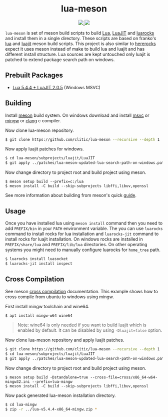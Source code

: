 <h1 align="center">lua-meson</h1>

<p align="center">
  <a href="https://github.com/clitic/lua-meson/blob/main/LICENSE">
    <img src="https://img.shields.io/github/license/clitic/lua-meson?style=flat-square">
  </a>
  <a href="https://github.com/clitic/lua-meson">
    <img src="https://img.shields.io/github/repo-size/clitic/lua-meson?logo=github&style=flat-square">
  </a>
</p>

`lua-meson` is set of meson build scripts to build [Lua](https://www.lua.org), [LuaJIT](https://luajit.org) and [luarocks](https://github.com/luarocks/luarocks) and install them in a single directory. These scripts are based on franko's [lua](https://github.com/franko/lua) and [luajit](https://github.com/franko/luajit) meson build scripts. This project is also similar to [hererocks](https://github.com/mpeterv/hererocks) expect it uses meson instead of make to build lua and luajit and has different install structure. Lua sources are kept untouched only luajit is patched to extend package search path on windows.

## Prebuilt Packages

- [Lua 5.4.4 + LuaJIT 2.0.5](https://github.com/clitic/lua-meson/releases/download/v0.1.0/lua-meson-v0.1.0-x86_64-pc-windows-msvc.zip) (Windows MSVC)

## Building

Install [meson](https://mesonbuild.com/SimpleStart.html) build system. On windows download and install [msvc](https://visualstudio.microsoft.com) or [mingw](https://www.mingw-w64.org/downloads) or [clang](https://github.com/llvm/llvm-project) c compiler.

Now clone lua-meson repository.

```bash
$ git clone https://github.com/clitic/lua-meson --recursive --depth 1
```

Now apply luajit patches for windows.

```bash
$ cd lua-meson/subprojects/luajit/LuaJIT
$ git apply ../patches/lua-meson-updated-lua-search-path-on-windows.patch
```

Now change directory to project root and build project using meson.

```
$ meson setup build --prefix=c:/lua
$ meson install -C build --skip-subprojects libffi,libuv,openssl
```

See more information about building from meson's quick [guide](https://mesonbuild.com/Quick-guide.html).

## Usage

Once you have installed lua using `meson install` command then you need to add `PREFIX/bin` in your `PATH` environment variable. The you can use `luarocks` command to install rocks for lua installation and `luarocks-jit` command to install rocks for luajit installation. On windows rocks are installed in `PREFIX/share/lua` and `PREFIX/lib/lua` directories. On other operating systems you might need to manually configure luarocks for `home_tree` path.

```bash
$ luarocks install luasocket
$ luarocks-jit install inspect
```

## Cross Compilation

See meson [cross compilation](https://mesonbuild.com/Cross-compilation.html) documentation. This example shows how to cross compile from ubuntu to windows using mingw.

First install mingw toolchain and wine64.

```bash
$ apt install mingw-w64 wine64
```

> Note: wine64 is only needed if you want to build luajit which is enabled by default. It can be disabled by using `-Dluajit=false` option.

Now clone lua-meson repository and apply luajit patches.

```bash
$ git clone https://github.com/clitic/lua-meson --recursive --depth 1
$ cd lua-meson/subprojects/luajit/LuaJIT
$ git apply ../patches/lua-meson-updated-lua-search-path-on-windows.patch
```

Now change directory to project root and build project using meson.

```
$ meson setup build -Dstandalone=true --cross-file=cross/x86_64-w64-mingw32.ini --prefix=lua-mingw 
$ meson install -C build --skip-subprojects libffi,libuv,openssl
```

Now pack generated lua-meson installation directory. 

```bash
$ cd lua-mingw
$ zip -r ../lua-v5.4.4-x86_64-mingw.zip *
```

<!-- 
```powershell
meson setup build --prefix=d:/workdesk/public-projects/lua-meson/lua -Dluajit
=false
meson install -C build --skip-subprojects libffi
$env:PATH="d:/workdesk/public-projects/lua-meson/lua/bin;$env:PATH"
``` -->
